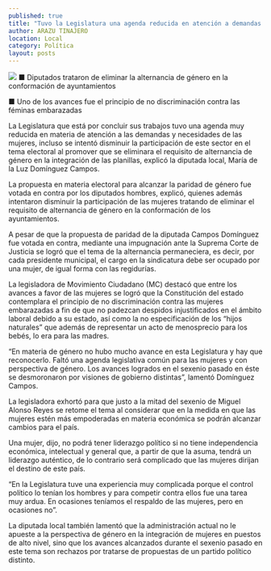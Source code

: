 ```yaml
---
published: true
title: "Tuvo la Legislatura una agenda reducida en atención a demandas de las mujeres: Domínguez"
author: ARAZU TINAJERO
location: Local
category: Política
layout: posts
---
```


![](http://i.imgur.com/ieUsYPom.jpg)
■ Diputados trataron de eliminar la alternancia de género en la conformación de ayuntamientos

■ Uno de los avances fue el principio de no discriminación contra las féminas embarazadas

La Legislatura que está por concluir sus trabajos tuvo una agenda muy reducida en materia de atención a las demandas y necesidades de las mujeres, incluso se intentó disminuir la participación de este sector en el tema electoral al promover que se eliminara el requisito de alternancia de género en la integración de las planillas, explicó la diputada local, María de la Luz Domínguez Campos.

La propuesta en materia electoral para alcanzar la paridad de género fue votada en contra por los diputados hombres, explicó, quienes además intentaron disminuir la participación de las mujeres tratando de eliminar el requisito de alternancia de género en la conformación de los ayuntamientos.

A pesar de que la propuesta de paridad de la diputada Campos Domínguez fue votada en contra, mediante una impugnación ante la Suprema Corte de Justicia se logró que el tema de la alternancia permaneciera, es decir, por cada presidente municipal, el cargo en la sindicatura debe ser ocupado por una mujer, de igual forma con las regidurías.

La legisladora de Movimiento Ciudadano (MC) destacó que entre los avances a favor de las mujeres se logró que la Constitución del estado contemplara el principio de no discriminación contra las mujeres embarazadas a fin de que no padezcan despidos injustificados en el ámbito laboral debido a su estado, así como la no especificación de los “hijos naturales” que además de representar un acto de menosprecio para los bebés, lo era para las madres.

“En materia de género no hubo mucho avance en esta Legislatura y hay que reconocerlo. Faltó una agenda legislativa común para las mujeres y con perspectiva de género. Los avances logrados en el sexenio pasado en éste se desmoronaron por visiones de gobierno distintas”, lamentó Domínguez Campos.

La legisladora exhortó para que justo a la mitad del sexenio de Miguel Alonso Reyes se retome el tema al considerar que en la medida en que las mujeres estén más empoderadas en materia económica se podrán alcanzar cambios para el país.

Una mujer, dijo, no podrá tener liderazgo político si no tiene independencia económica, intelectual y general que, a partir de que la asuma, tendrá un liderazgo auténtico, de lo contrario será complicado que las mujeres dirijan el destino de este país.

“En la Legislatura tuve una experiencia muy complicada porque el control político lo tenían los hombres y para competir contra ellos fue una tarea muy ardua. En ocasiones teníamos el respaldo de las mujeres, pero en ocasiones no”.

La diputada local también lamentó que la administración actual no le apueste a la perspectiva de género en la integración de mujeres en puestos de alto nivel, sino que los avances alcanzados durante el sexenio pasado en este tema son rechazos por tratarse de propuestas de un partido político distinto.

